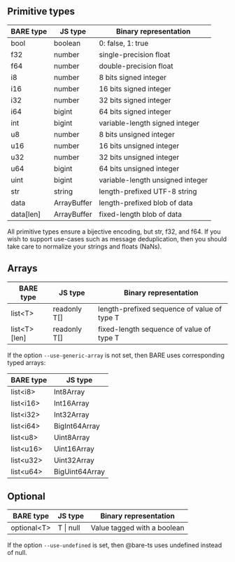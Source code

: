 
## Primitive types

| BARE type  | JS type     | Binary representation                    |
|------------|-------------|------------------------------------------|
| bool       | boolean     | 0: false, 1: true                        |
| f32        | number      | single-precision float                   |
| f64        | number      | double-precision float                   |
| i8         | number      | 8 bits signed integer                    |
| i16        | number      | 16 bits signed integer                   |
| i32        | number      | 32 bits signed integer                   |
| i64        | bigint      | 64 bits signed integer                   |
| int        | bigint      | variable-length signed integer           |
| u8         | number      | 8 bits unsigned integer                  |
| u16        | number      | 16 bits unsigned integer                 |
| u32        | number      | 32 bits unsigned integer                 |
| u64        | bigint      | 64 bits unsigned integer                 |
| uint       | bigint      | variable-length unsigned integer         |
| str        | string      | length-prefixed UTF-8 string             |
| data       | ArrayBuffer | length-prefixed blob of data             |
| data\[len] | ArrayBuffer | fixed-length blob of data                |

All primitive types ensure a bijective encoding, but str, f32, and f64.
If you wish to support use-cases such as message deduplication,
then you should take care to normalize your strings and floats (NaNs).

## Arrays

| BARE type     | JS type      | Binary representation                       |
|---------------|--------------|---------------------------------------------|
| list\<T>      | readonly T[] | length-prefixed sequence of value of type T |
| list\<T>[len] | readonly T[] | fixed-length sequence of value of type T    |

If the option `--use-generic-array` is not set,
then BARE uses corresponding typed arrays:

| BARE type          | JS type        |
|--------------------|----------------|
| list\<i8>          | Int8Array      |
| list\<i16>         | Int16Array     |
| list\<i32>         | Int32Array     |
| list\<i64>         | BigInt64Array  |
| list\<u8>          | Uint8Array     |
| list\<u16>         | Uint16Array    |
| list\<u32>         | Uint32Array    |
| list\<u64>         | BigUint64Array |

## Optional

| BARE type    | JS type                | Binary representation       |
|--------------|------------------------|-----------------------------|
| optional\<T> | T \| null              | Value tagged with a boolean |


If the option `--use-undefined` is set,
then @bare-ts uses undefined instead of null.
